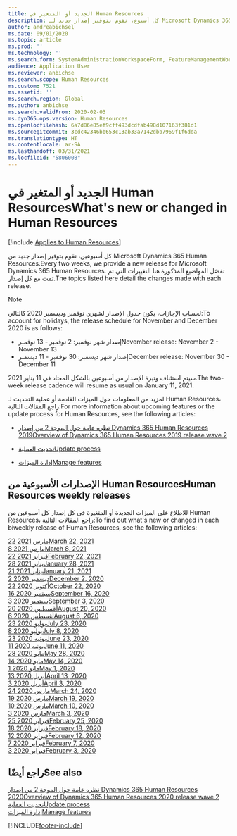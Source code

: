 ```yaml
---
title: الجديد أو المتغير في Human Resources
description: كل أسبوع، نقوم بتوفير إصدار جديد لـ Microsoft Dynamics 365 Human Resources. تفصّل المواضيع المذكورة هنا التغييرات التي تم تمت كل أسبوع.
author: andreabichsel
ms.date: 09/01/2020
ms.topic: article
ms.prod: ''
ms.technology: ''
ms.search.form: SystemAdministrationWorkspaceForm, FeatureManagementWorkspace
audience: Application User
ms.reviewer: anbichse
ms.search.scope: Human Resources
ms.custom: 7521
ms.assetid: ''
ms.search.region: Global
ms.author: anbichse
ms.search.validFrom: 2020-02-03
ms.dyn365.ops.version: Human Resources
ms.openlocfilehash: 6a7d86e85ef9cff493dcdfab498d107163f381d1
ms.sourcegitcommit: 3cdc42346bb653c13ab33a7142dbb7969f1f6dda
ms.translationtype: HT
ms.contentlocale: ar-SA
ms.lasthandoff: 03/31/2021
ms.locfileid: "5806008"
---
```

# <a name="whats-new-or-changed-in-human-resources"></a><span data-ttu-id="76ede-104">الجديد أو المتغير في Human Resources</span><span class="sxs-lookup"><span data-stu-id="76ede-104">What's new or changed in Human Resources</span></span>

[!include [Applies to Human Resources](../includes/applies-to-hr.md)]

<span data-ttu-id="76ede-105">كل أسبوعين، نقوم بتوفير إصدار جديد من Microsoft Dynamics 365 Human Resources.</span><span class="sxs-lookup"><span data-stu-id="76ede-105">Every two weeks, we provide a new release for Microsoft Dynamics 365 Human Resources.</span></span> <span data-ttu-id="76ede-106">تفصّل المواضيع المذكورة هنا التغييرات التي تم تمت مع كل إصدار.</span><span class="sxs-lookup"><span data-stu-id="76ede-106">The topics listed here detail the changes made with each release.</span></span>

>[!NOTE]
><span data-ttu-id="76ede-107">لحساب الإجازات، يكون جدول الإصدار لشهري نوفمبر وديسمبر 2020 كالتالي:</span><span class="sxs-lookup"><span data-stu-id="76ede-107">To account for holidays, the release schedule for November and December 2020 is as follows:</span></span>
>
>- <span data-ttu-id="76ede-108">إصدار شهر نوفمبر: 2 نوفمبر - 13 نوفمبر</span><span class="sxs-lookup"><span data-stu-id="76ede-108">November release: November 2 - November 13</span></span>
>- <span data-ttu-id="76ede-109">إصدار شهر ديسمبر: 30 نوفمبر - 11 ديسمبر</span><span class="sxs-lookup"><span data-stu-id="76ede-109">December release: November 30 - December 11</span></span>
> 
><span data-ttu-id="76ede-110">سيتم استئناف وتيرة الإصدار من أسبوعين بالشكل المعتاد في 11 يناير 2021.</span><span class="sxs-lookup"><span data-stu-id="76ede-110">The two-week release cadence will resume as usual on January 11, 2021.</span></span>

<span data-ttu-id="76ede-111">لمزيد من المعلومات حول الميزات القادمة أو عملية التحديث لـ Human Resources، راجع المقالات التالية:</span><span class="sxs-lookup"><span data-stu-id="76ede-111">For more information about upcoming features or the update process for Human Resources, see the following articles:</span></span> 

- [<span data-ttu-id="76ede-112">نظره عامة حول الموجة 2 من إصدار Dynamics 365 Human Resources  2019</span><span class="sxs-lookup"><span data-stu-id="76ede-112">Overview of Dynamics 365 Human Resources 2019 release wave 2</span></span>](https://docs.microsoft.com/dynamics365-release-plan/2019wave2/dynamics365-human-resources/)

- [<span data-ttu-id="76ede-113">تحديث العملية</span><span class="sxs-lookup"><span data-stu-id="76ede-113">Update process</span></span>](hr-admin-setup-update-process.md)

- [<span data-ttu-id="76ede-114">إدارة الميزات</span><span class="sxs-lookup"><span data-stu-id="76ede-114">Manage features</span></span>](hr-admin-manage-features.md)

## <a name="human-resources-weekly-releases"></a><span data-ttu-id="76ede-115">الإصدارات الأسبوعية من Human Resources</span><span class="sxs-lookup"><span data-stu-id="76ede-115">Human Resources weekly releases</span></span>

<span data-ttu-id="76ede-116">للاطلاع على الميزات الجديدة أو المتغيرة في كل إصدار كل أسبوعين من Human Resources، راجع المقالات التالية:</span><span class="sxs-lookup"><span data-stu-id="76ede-116">To find out what's new or changed in each biweekly release of Human Resources, see the following articles:</span></span>

[<span data-ttu-id="76ede-117">22 مارس 2021</span><span class="sxs-lookup"><span data-stu-id="76ede-117">March 22, 2021</span></span>](hr-whats-new-2021-03-22.md)</br>
[<span data-ttu-id="76ede-118">8 مارس 2021</span><span class="sxs-lookup"><span data-stu-id="76ede-118">March 8, 2021</span></span>](hr-whats-new-2021-03-08.md)</br>
[<span data-ttu-id="76ede-119">22 فبراير 2021</span><span class="sxs-lookup"><span data-stu-id="76ede-119">February 22, 2021</span></span>](hr-whats-new-2021-02-22.md)</br>
[<span data-ttu-id="76ede-120">28 يناير 2021</span><span class="sxs-lookup"><span data-stu-id="76ede-120">January 28, 2021</span></span>](hr-whats-new-2021-01-28.md)</br>
[<span data-ttu-id="76ede-121">21 يناير 2021</span><span class="sxs-lookup"><span data-stu-id="76ede-121">January 21, 2021</span></span>](hr-whats-new-2021-01-21.md)</br>
[<span data-ttu-id="76ede-122">2 ديسمبر 2020</span><span class="sxs-lookup"><span data-stu-id="76ede-122">December 2, 2020</span></span>](hr-whats-new-2020-12-02.md)</br>
[<span data-ttu-id="76ede-123">22 أكتوبر 2020</span><span class="sxs-lookup"><span data-stu-id="76ede-123">October 22, 2020</span></span>](hr-whats-new-2020-10-22.md)</br>
[<span data-ttu-id="76ede-124">16 سبتمبر 2020</span><span class="sxs-lookup"><span data-stu-id="76ede-124">September 16, 2020</span></span>](hr-whats-new-2020-09-16.md)</br>
[<span data-ttu-id="76ede-125">3 سبتمبر 2020</span><span class="sxs-lookup"><span data-stu-id="76ede-125">September 3, 2020</span></span>](hr-whats-new-2020-09-03.md)</br>
[<span data-ttu-id="76ede-126">20 أغسطس 2020</span><span class="sxs-lookup"><span data-stu-id="76ede-126">August 20, 2020</span></span>](hr-whats-new-2020-08-20.md)</br>
[<span data-ttu-id="76ede-127">6 أغسطس 2020</span><span class="sxs-lookup"><span data-stu-id="76ede-127">August 6, 2020</span></span>](hr-whats-new-2020-08-06.md)</br>
[<span data-ttu-id="76ede-128">23 يوليو 2020</span><span class="sxs-lookup"><span data-stu-id="76ede-128">July 23, 2020</span></span>](hr-whats-new-2020-07-23.md)</br>
[<span data-ttu-id="76ede-129">8 يوليو 2020</span><span class="sxs-lookup"><span data-stu-id="76ede-129">July 8, 2020</span></span>](hr-whats-new-2020-07-08.md)</br>
[<span data-ttu-id="76ede-130">23 يونيه 2020</span><span class="sxs-lookup"><span data-stu-id="76ede-130">June 23, 2020</span></span>](hr-whats-new-2020-06-23.md)</br>
[<span data-ttu-id="76ede-131">11 يونيه 2020</span><span class="sxs-lookup"><span data-stu-id="76ede-131">June 11, 2020</span></span>](hr-whats-new-2020-06-11.md)</br>
[<span data-ttu-id="76ede-132">28 مايو 2020</span><span class="sxs-lookup"><span data-stu-id="76ede-132">May 28, 2020</span></span>](hr-whats-new-2020-05-28.md)</br>
[<span data-ttu-id="76ede-133">14 مايو 2020</span><span class="sxs-lookup"><span data-stu-id="76ede-133">May 14, 2020</span></span>](hr-whats-new-2020-05-14.md)</br>
[<span data-ttu-id="76ede-134">1 مايو 2020</span><span class="sxs-lookup"><span data-stu-id="76ede-134">May 1, 2020</span></span>](hr-whats-new-2020-05-01.md)</br>
[<span data-ttu-id="76ede-135">13 أبريل 2020</span><span class="sxs-lookup"><span data-stu-id="76ede-135">April 13, 2020</span></span>](hr-whats-new-2020-04-13.md)</br>
[<span data-ttu-id="76ede-136">3 أبريل 2020</span><span class="sxs-lookup"><span data-stu-id="76ede-136">April 3, 2020</span></span>](hr-whats-new-2020-04-03.md)</br>
[<span data-ttu-id="76ede-137">24 مارس 2020</span><span class="sxs-lookup"><span data-stu-id="76ede-137">March 24, 2020</span></span>](hr-whats-new-2020-03-24.md)</br>
[<span data-ttu-id="76ede-138">19 مارس 2020</span><span class="sxs-lookup"><span data-stu-id="76ede-138">March 19, 2020</span></span>](hr-whats-new-2020-03-19.md)</br>
[<span data-ttu-id="76ede-139">10 مارس 2020</span><span class="sxs-lookup"><span data-stu-id="76ede-139">March 10, 2020</span></span>](hr-whats-new-2020-03-10.md)</br>
[<span data-ttu-id="76ede-140">3 مارس 2020</span><span class="sxs-lookup"><span data-stu-id="76ede-140">March 3, 2020</span></span>](hr-whats-new-2020-03-03.md)</br>
[<span data-ttu-id="76ede-141">25 فبراير 2020</span><span class="sxs-lookup"><span data-stu-id="76ede-141">February 25, 2020</span></span>](hr-whats-new-2020-02-25.md)</br>
[<span data-ttu-id="76ede-142">18 فبراير 2020</span><span class="sxs-lookup"><span data-stu-id="76ede-142">February 18, 2020</span></span>](hr-whats-new-2020-02-18.md)</br>
[<span data-ttu-id="76ede-143">12 فبراير 2020</span><span class="sxs-lookup"><span data-stu-id="76ede-143">February 12, 2020</span></span>](hr-whats-new-2020-02-12.md)</br>
[<span data-ttu-id="76ede-144">7 فبراير 2020</span><span class="sxs-lookup"><span data-stu-id="76ede-144">February 7, 2020</span></span>](hr-whats-new-2020-02-07.md)</br>
[<span data-ttu-id="76ede-145">3 فبراير 2020</span><span class="sxs-lookup"><span data-stu-id="76ede-145">February 3, 2020</span></span>](hr-whats-new-2020-02-03.md)

## <a name="see-also"></a><span data-ttu-id="76ede-146">راجع أيضًا</span><span class="sxs-lookup"><span data-stu-id="76ede-146">See also</span></span>

[<span data-ttu-id="76ede-147">نظره عامة حول الموجة 2 من إصدار Dynamics 365 Human Resources  2020</span><span class="sxs-lookup"><span data-stu-id="76ede-147">Overview of Dynamics 365 Human Resources 2020 release wave 2</span></span>](https://docs.microsoft.com/dynamics365-release-plan/2020wave2/human-resources/dynamics365-human-resources/)</br>
[<span data-ttu-id="76ede-148">تحديث العملية</span><span class="sxs-lookup"><span data-stu-id="76ede-148">Update process</span></span>](hr-admin-setup-update-process.md)</br>
[<span data-ttu-id="76ede-149">إدارة الميزات</span><span class="sxs-lookup"><span data-stu-id="76ede-149">Manage features</span></span>](hr-admin-manage-features.md)


[!INCLUDE[footer-include](../includes/footer-banner.md)]
